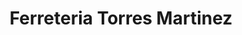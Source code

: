 ---
title: "Ferreteria Torres Martinez"
url: /santo-domingo-este/ferreteria-torres-martinez/
shop: Eisenwaren
---